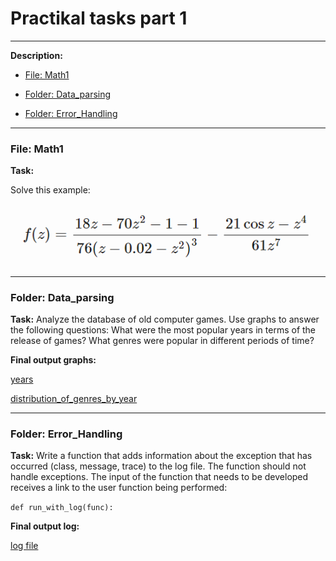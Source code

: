# Practikal tasks part 1
---
__Description:__

- [File: Math1](#math1)

- [Folder: Data_parsing](#Data_parsing)

- [Folder: Error_Handling](#Error_Handling)

---
### <a name="math1">File: Math1</a>
__Task:__

Solve this example:

![example](https://github.com/AndreyErr/python-uni/blob/main/Practical%20tasks%20part%201/img/t1.png)

---
### <a name="Data_parsing">Folder: Data_parsing</a>

__Task:__
Analyze the database of old computer games.
Use graphs to answer the following questions:
What were the most popular years in terms of the release of games?
What genres were popular in different periods of time?

__Final output graphs:__

[years](https://github.com/AndreyErr/python-uni/blob/1e4b6fcbfe6d7029a7a9d2e6c73b3b421dbbb72a/Practical%20tasks%20part%201/Data_parsing/years.png)

[distribution_of_genres_by_year](https://github.com/AndreyErr/python-uni/blob/1e4b6fcbfe6d7029a7a9d2e6c73b3b421dbbb72a/Practical%20tasks%20part%201/Data_parsing/distribution_of_genres_by_year.png)


---
### <a name="Error_Handling">Folder: Error_Handling</a>

__Task:__
Write a function that adds information about the exception that has occurred (class, message, trace) to the log file. The function should not handle exceptions. The input of the function that needs to be developed receives a link to the user function being performed:

`def run_with_log(func):`

__Final output log:__

[log file](https://github.com/AndreyErr/python-uni/blob/main/Practical%20tasks%20part%201/Error_Handling/log.log)

